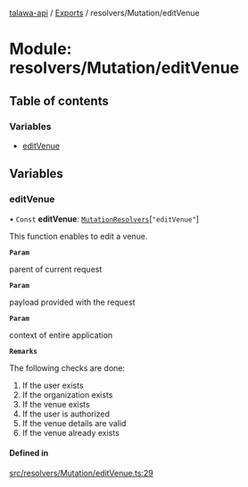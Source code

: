 [talawa-api](../README.md) / [Exports](../modules.md) / resolvers/Mutation/editVenue

# Module: resolvers/Mutation/editVenue

## Table of contents

### Variables

- [editVenue](resolvers_Mutation_editVenue.md#editvenue)

## Variables

### editVenue

• `Const` **editVenue**: [`MutationResolvers`](types_generatedGraphQLTypes.md#mutationresolvers)[``"editVenue"``]

This function enables to edit a venue.

**`Param`**

parent of current request

**`Param`**

payload provided with the request

**`Param`**

context of entire application

**`Remarks`**

The following checks are done:
1. If the user exists
2. If the organization exists
3. If the venue exists
4. If the user is authorized
5. If the venue details are valid
5. If the venue already exists

#### Defined in

[src/resolvers/Mutation/editVenue.ts:29](https://github.com/PalisadoesFoundation/talawa-api/blob/0deccac/src/resolvers/Mutation/editVenue.ts#L29)
